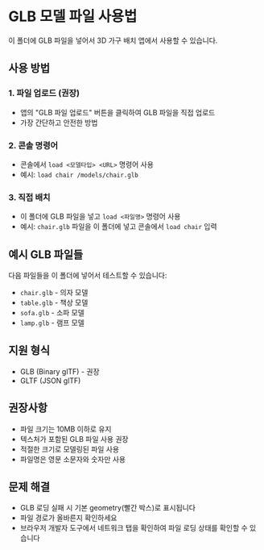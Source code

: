 # GLB 모델 파일 사용법

이 폴더에 GLB 파일을 넣어서 3D 가구 배치 앱에서 사용할 수 있습니다.

## 사용 방법

### 1. 파일 업로드 (권장)
- 앱의 "GLB 파일 업로드" 버튼을 클릭하여 GLB 파일을 직접 업로드
- 가장 간단하고 안전한 방법

### 2. 콘솔 명령어
- 콘솔에서 `load <모델타입> <URL>` 명령어 사용
- 예시: `load chair /models/chair.glb`

### 3. 직접 배치
- 이 폴더에 GLB 파일을 넣고 `load <파일명>` 명령어 사용
- 예시: `chair.glb` 파일을 이 폴더에 넣고 콘솔에서 `load chair` 입력

## 예시 GLB 파일들

다음 파일들을 이 폴더에 넣어서 테스트할 수 있습니다:
- `chair.glb` - 의자 모델
- `table.glb` - 책상 모델
- `sofa.glb` - 소파 모델
- `lamp.glb` - 램프 모델

## 지원 형식

- GLB (Binary glTF) - 권장
- GLTF (JSON glTF)

## 권장사항

- 파일 크기는 10MB 이하로 유지
- 텍스처가 포함된 GLB 파일 사용 권장
- 적절한 크기로 모델링된 파일 사용
- 파일명은 영문 소문자와 숫자만 사용

## 문제 해결

- GLB 로딩 실패 시 기본 geometry(빨간 박스)로 표시됩니다
- 파일 경로가 올바른지 확인하세요
- 브라우저 개발자 도구에서 네트워크 탭을 확인하여 파일 로딩 상태를 확인할 수 있습니다 